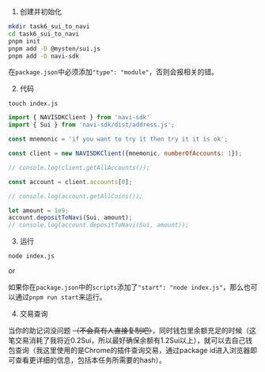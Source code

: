 1. 创建并初始化

```bash
mkdir task6_sui_to_navi
cd task6_sui_to_navi
pnpm init
pnpm add -D @mysten/sui.js
pnpm add -D navi-sdk
```

在`package.json`中必须添加`"type": "module"`，否则会报相关的错。

2. 代码

`touch index.js`

```js
import { NAVISDKClient } from 'navi-sdk'
import { Sui } from 'navi-sdk/dist/address.js';

const mnemonic = 'if you want to try it then try it it is ok';

const client = new NAVISDKClient({mnemonic, numberOfAccounts: 1});

// console.log(client.getAllAccounts());

const account = client.accounts[0];

// console.log(account.getAllCoins());

let amount = 1e9;
account.depositToNavi(Sui, amount);
// console.log(account.depositToNavi(Sui, amount));
```

3. 运行

`node index.js`

or

如果你在`package.json`中的`scripts`添加了`"start": "node index.js"`，那么也可以通过`pnpm run start`来运行。

4. 交易查询

当你的助记词没问题 ~~（不会真有人直接复制吧）~~，同时钱包里余额充足的时候（这笔交易消耗了我将近0.2Sui，所以最好确保余额有1.2Sui以上），就可以去自己钱包查询（我这里使用的是Chrome的插件查询交易，通过package id进入浏览器即可查看更详细的信息，包括本任务所需要的hash）。
